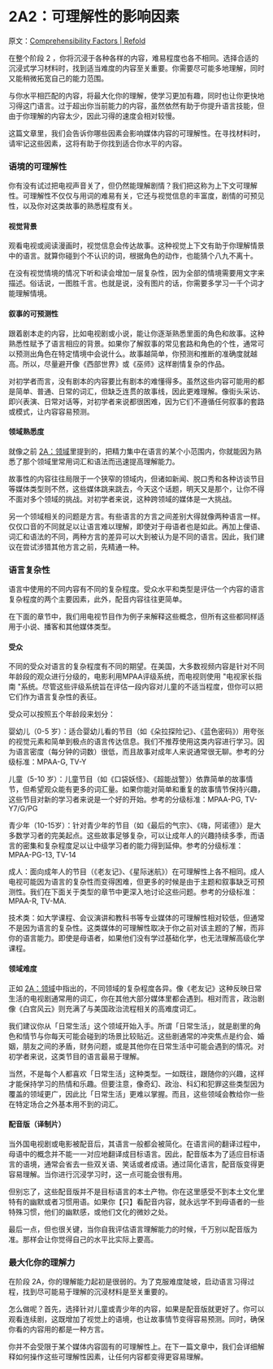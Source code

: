 # 2A2：可理解性的影响因素

原文：[Comprehensibility Factors | Refold](https://refold.la/roadmap/stage-2/a/comprehensibility-factors)

在整个阶段 2 ，你将沉浸于各种各样的内容，难易程度也各不相同。选择合适的沉浸式学习材料时，找到适当难度的内容至关重要。你需要尽可能多地理解，同时又能稍微拓宽自己的能力范围。

与你水平相匹配的内容，将最大化你的理解，使学习更加有趣，同时也让你更快地习得这门语言。过于超出你当前能力的内容，虽然依然有助于你提升语言技能，但由于你理解的内容太少，因此习得的速度会相对较慢。

这篇文章里，我们会告诉你哪些因素会影响媒体内容的可理解性。在寻找材料时，请牢记这些因素，这将有助于你找到适合你水平的内容。

### 语境的可理解性

你有没有试过把电视声音关了，但仍然能理解剧情？我们把这称为上下文可理解性。可理解性不仅仅与用词的难易有关，它还与视觉信息的丰富度，剧情的可预见性，以及你对这类故事的熟悉程度有关。

#### 视觉背景

观看电视或阅读漫画时，视觉信息会传达故事。这种视觉上下文有助于你理解情景中的语言。就算你碰到个不认识的词，根据角色的动作，也能猜个八九不离十。

在没有视觉情境的情况下听和读会增加一层复杂性，因为全部的情境需要用文字来描述。俗话说，一图胜千言。也就是说，没有图片的话，你需要多学习一千个词才能理解情境。

#### 叙事的可预测性

跟着剧本走的内容，比如电视剧或小说，能让你逐渐熟悉里面的角色和故事。这种熟悉性赋予了语言相应的背景。如果你了解叙事的常见套路和角色的个性，通常可以预测出角色在特定情境中会说什么。故事越简单，你预测和推断的准确度就越高。所以，尽量避开像《西部世界》或《巫师》这样剧情复杂的作品。

对初学者而言，没有剧本的内容要比有剧本的难懂得多。虽然这些内容可能用的都是简单、普通、日常的词汇，但缺乏连贯的故事线，因此更难理解。像街头采访、即兴表演、日常对话等，对初学者来说都很困难，因为它们不遵循任何叙事的套路或模式，让内容容易预测。

#### 领域熟悉度

就像之前 [2A：领域](https://refold.la/roadmap/stage-2/a/domains)里提到的，把精力集中在语言的某个小范围内，你就能因为熟悉了那个领域里常用词汇和语法而迅速提高理解能力。

故事性的内容往往局限于一个狭窄的领域内，但诸如新闻、脱口秀和各种访谈节目等媒体类型则不然，这些媒体跳来跳去，今天这个话题，明天又是那个，让你不得不面对多个领域的挑战。对初学者来说，这种跨领域的媒体是一大挑战。

另一个领域相关的问题是方言。有些语言的方言之间差别大得就像两种语言一样。仅仅口音的不同就足以让语言难以理解，即使对于母语者也是如此。再加上俚语、词汇和语法的不同，两种方言的差异可以大到被认为是不同的语言。因此，我们建议在尝试涉猎其他方言之前，先精通一种。

### 语言复杂性

语言中使用的不同内容有不同的复杂程度。受众水平和类型是评估一个内容的语言复杂程度的两个主要因素，此外，配音内容往往更简单。

在下面的章节中，我们用电视节目作为例子来解释这些概念，但所有这些都同样适用于小说、播客和其他媒体类型。

#### 受众

不同的受众对语言的复杂程度有不同的期望。在美国，大多数视频内容是针对不同年龄段的观众进行分级的，电影利用MPAA评级系统，而电视则使用 "电视家长指南 "系统。尽管这些评级系统旨在评估一段内容对儿童的不适当程度，但你可以把它们作为语言复杂性的表征。

受众可以按照五个年龄段来划分：

婴幼儿（0-5 岁）：适合婴幼儿看的节目（如《朵拉探险记》、《蓝色密码》）用夸张的视觉元素和简单到极点的语言传达信息。我们不推荐使用这类内容进行学习。因为语言密度（每分钟的词数）很低，而且故事对成年人来说通常很无聊。参考的分级标准：MPAA-G, TV-Y

儿童（5-10 岁）：儿童节目（如《口袋妖怪》、《超能战警》）依靠简单的故事情节，但希望观众能有更多的词汇量。如果你能对简单和重复的故事情节保持兴趣，这些节目对新的学习者来说是一个好的开始。参考的分级标准：MPAA-PG, TV-Y7/G/PG

青少年（10-15岁）：针对青少年的节目（如《最后的气宗》、《嗨，阿诺德》）是大多数学习者的完美起点。这些故事足够复杂，可以让成年人的兴趣持续多季，而语言的密集和复杂程度足以让中级学习者的能力得到延伸。参考的分级标准：MPAA-PG-13, TV-14

成人：面向成年人的节目（《老友记》、《星际迷航》）在可理解性上各不相同。成人电视可能因为语言的复杂性而变得困难，但更多的时候是由于主题和叙事缺乏可预测性。我们在下面关于类型的章节中更深入地讨论这些问题。参考的分级标准：MPAA-R, TV-MA.

技术类：如大学课程、会议演讲和教科书等专业媒体的可理解性相对较低，但通常不是因为语言的复杂性。这类媒体的可理解性取决于你之前对该主题的了解，而非你的语言能力。即使是母语者，如果他们没有学过基础化学，也无法理解高级化学课程。

#### 领域难度

正如 [2A：领域](https://refold.la/roadmap/stage-2/a/domains)中指出的，不同领域的复杂程度各异。像《老友记》这种反映日常生活的电视剧通常用的词汇，你在其他大部分媒体里都会遇到。相对而言，政治剧像《白宫风云》则充满了与美国政治流程相关的高难度词汇。

我们建议你从「日常生活」这个领域开始入手。所谓「日常生活」，就是剧里的角色和情节与你每天可能会碰到的场景比较贴近。这些剧通常的冲突焦点是约会、婚姻，朋友之间的矛盾，财务问题，或是其他你在日常生活中可能会遇到的情况。对初学者来说，这类节目的语言最易于理解。

当然，不是每个人都喜欢「日常生活」这种类型。一如既往，跟随你的兴趣，这样才能保持学习的热情和乐趣。但要注意，像奇幻、政治、科幻和犯罪这些类型因为覆盖的领域更广，因此比「日常生活」更难以掌握。而且，这些领域会教给你一些在特定场合之外基本用不到的词汇。

#### 配音版（译制片）

当外国电视剧或电影被配音后，其语言一般都会被简化。在语言间的翻译过程中，母语中的概念并不能一一对应地翻译成目标语言。因此，配音版本为了适应目标语言的语境，通常会省去一些双关语、笑话或者成语。通过简化语言，配音版变得更容易理解。当你进行沉浸学习时，这一点可能会很有用。

但别忘了，这些配音版并不是目标语言的本土产物。你在这里感受不到本土文化里特有的幽默或者习惯用语。如果你【只】看配音内容，就永远学不到母语者的一些特殊习惯，他们的幽默感，或他们文化的微妙之处。

最后一点，但也很关键，当你自我评估语言理解能力的时候，千万别以配音版为准。那样会让你觉得自己的水平比实际上要高。

### 最大化你的理解力

在阶段 2A，你的理解能力起初是很弱的。为了克服难度陡坡，启动语言习得过程，找到尽可能易于理解的沉浸材料是至关重要的。

怎么做呢？首先，选择针对儿童或青少年的内容，如果是配音版就更好了。你可以观看连续剧，这既增加了视觉上的语境，也让故事情节变得容易预测。同时，确保你看的内容用的都是一种方言。

你并不会受限于某个媒体内容固有的可理解性上。在下一篇文章中，我们会详细解释如何操作这些可理解性因素，让任何内容都变得更容易理解。